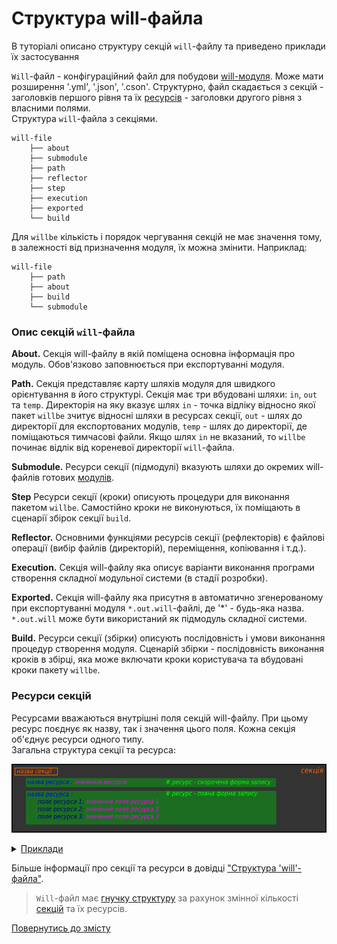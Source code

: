 # Структура will-файла

В туторіалі описано структуру секцій `will`-файлу та приведено приклади їх застосування

<a name="structure"></a>

`Will`-файл - конфігураційний файл для побудови [will-модуля](Concepts.ukr.md#module). Може мати розширення '.yml', '.json', '.cson'. Структурно, файл скадається з секцій - заголовків першого рівня та їх [ресурсів](Concepts.ukr.md#resource) - заголовки другого рівня з власними полями.  
Структура `will`-файла з секціями.  

```
will-file
    ├── about
    ├── submodule
    ├── path
    ├── reflector
    ├── step
    ├── execution
    ├── exported
    └── build

```

Для `willbe` кількість і порядок чергування секцій не має значення тому, в залежності від призначення модуля, їх можна змінити. Наприклад:  

```
will-file
    ├── path
    ├── about
    ├── build
    └── submodule

```

### <a name="sections"></a> Опис секцій `will`-файла
<a name="about"></a> **About.** Секція will-файлу в якій поміщена основна інформація про модуль. Обов'язково заповнюється при експортуванні модуля.  

<a name="path"></a> **Path.** Секція представляє карту шляхів модуля для швидкого орієнтування в його структурі. Секція має три вбудовані шляхи: `in`, `out` та `temp`. Директорія на яку вказує шлях `in` - точка відліку відносно якої пакет `willbe` зчитує відносні шляхи в ресурсах секції, `out` - шлях до директорії для експортованих модулів, `temp` - шлях до директорії, де поміщаються тимчасові файли. Якщо шлях `in` не вказаний, то `willbe` починає відлік від кореневої директорії `will`-файла.   

<a name="submodule"></a> **Submodule.** Ресурси секції (підмодулі) вказують шляхи до окремих will-файлів готових [модулів](Concepts.ukr.md#submodule).  

<a name="step"></a> **Step** Ресурси секції (кроки) описують процедури для виконання пакетом `willbe`. Самостійно кроки не виконуються, їх поміщають в сценарії збірок секції `build`.    

<a name="reflector"></a> **Reflector.** Основними функціями ресурсів секції (рефлекторів) є файлові операції (вибір файлів (директорій), переміщення, копіювання і т.д.).   

<a name="execution"></a> **Execution.** Секція will-файлу яка описує варіанти виконання програми створення складної модульної системи (в стадії розробки).

<a name="exported"></a> **Exported.** Секція will-файлу яка присутня в автоматично згенерованому при експортуванні модуля `*.out.will`-файлі, де '\*' - будь-яка назва. `*.out.will` може бути використаний як підмодуль складної системи.  

<a name="build"></a> **Build.** Ресурси секції (збірки) описують послідовність і умови виконання процедур створення модуля. <a name="build-assembly-scenario"></a> Сценарій збірки - послідовність виконання кроків в збірці, яка може включати кроки користувача та вбудовані кроки пакету `willbe`.  

### <a name="resources"></a> Ресурси секцій  
<a name="resource"></a> Ресурсами вважаються внутрішні поля секцій will-файлу. При цьому ресурс поєднує як назву, так і значення цього поля. Кожна секція об'єднує ресурси одного типу.   
Загальна структура секції та ресурса:

![resource-structure-common](./Images/resource.structure.common.ukr.png)

<details>
  <summary><u> Приклади</u></summary>

<p>Секція 'path' з повною формою запису ресурса</p>

![path.section.ukr](./Images/path.section.ukr.png)

<p>Секція 'submodule' з короткою формою запису ресурса</p>

![submodule.section.ukr](./Images/submodule.section.ukr.png)

</details>

<p></p>

Більше інформації про секції та ресурси в довідці ["Структура 'will'-файла"](../Manuals.ukr/WillFileStructure.ukr.md).

> `Will`-файл має [гнучку структуру](#structure) за рахунок змінної кількості [секцій](#sections) та їх ресурсів.

[Повернутись до змісту](Topics.ukr.md)
